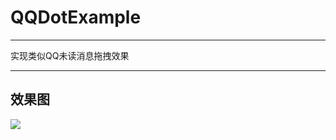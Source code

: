 ﻿# QQDotExample

---------

实现类似QQ未读消息拖拽效果

---------

## 效果图

![](https://github.com/wslaimin/QQDotExample/raw/master/qqdot_gif.gif)




